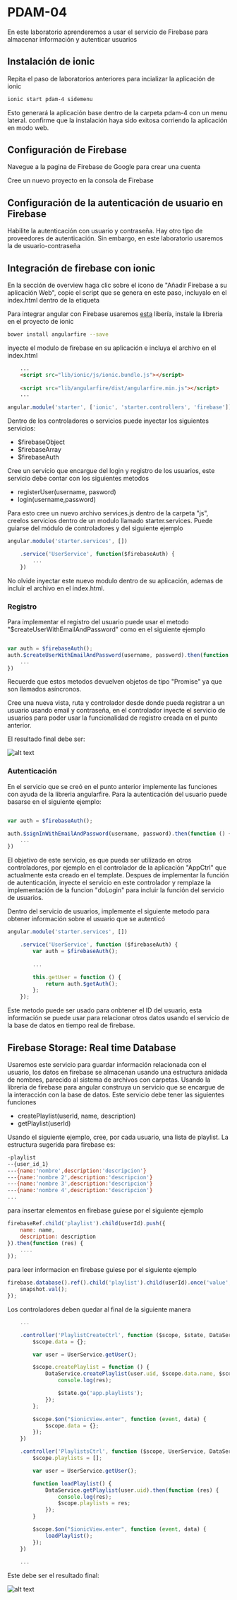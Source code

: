 # PDAM-04

En este laboratorio aprenderemos a usar el servicio de Firebase para almacenar información y
autenticar usuarios

## Instalación de ionic
Repita el paso de laboratorios anteriores para incializar la aplicación de ionic

```bash
ionic start pdam-4 sidemenu
```

Esto generará la aplicación base dentro de la carpeta pdam-4 con un menu lateral. confirme que la instalación 
haya sido exitosa corriendo la aplicación en modo web.

## Configuración de Firebase

Navegue a la pagina de Firebase de Google para crear una cuenta

Cree un nuevo proyecto en la consola de Firebase

## Configuración de la autenticación de usuario en Firebase

Habilite la autenticación con usuario y contraseña. Hay otro tipo de proveedores de autenticación.
Sin embargo, en este laboratorio usaremos la de usuario-contraseña

## Integración de firebase con ionic

En la sección de overview haga clic sobre el icono de "Añadir Firebase a su aplicación Web", copie
el script que se genera en este paso, incluyalo en el index.html dentro de la etiqueta <head>

Para integrar angular con Firebase usaremos [esta](https://github.com/firebase/angularfire) libería, instale 
la libreria en el proyecto de ionic
 
```bash
bower install angularfire --save
```
 
inyecte el modulo de firebase en su aplicación e incluya el archivo en el index.html

```html
    ...
    <script src="lib/ionic/js/ionic.bundle.js"></script>
    
    <script src="lib/angularfire/dist/angularfire.min.js"></script>
    ...
```

```javascript
angular.module('starter', ['ionic', 'starter.controllers', 'firebase'])
```

Dentro de los controladores o servicios puede inyectar los siguientes servicios:
* $firebaseObject
* $firebaseArray
* $firebaseAuth

Cree un servicio que encargue del login y registro de los usuarios, este servicio debe contar con los siguientes metodos
* registerUser(username, pasword)
* login(username,password)

Para esto cree un nuevo archivo services.js dentro de la carpeta "js", creelos servicios dentro de un modulo llamado
starter.services. Puede guiarse del módulo de controladores y del siguiente ejemplo

```javascript
angular.module('starter.services', [])

    .service('UserService', function($firebaseAuth) {
        ...
    })
```

No olvide inyectar este nuevo modulo dentro de su aplicación, ademas de incluir el archivo en el index.html.

### Registro

Para implementar el registro del usuario puede usar el metodo "$createUserWithEmailAndPassword" como en el siguiente ejemplo

```javascript

var auth = $firebaseAuth();
auth.$createUserWithEmailAndPassword(username, password).then(function () {
    ...
})

```

Recuerde que estos metodos devuelven objetos de tipo "Promise" ya que son llamados asíncronos.

Cree una nueva vista, ruta y controlador desde donde pueda registrar a un usuario usando email y contraseña, 
en el controlador inyecte el servicio de usuarios para poder usar la funcionalidad de registro creada en el punto anterior.
 
El resultado final debe ser:

![alt text](http://i.giphy.com/26xBssIjJgsTcdqtq.gif)


### Autenticación

En el servicio que se creó en el punto anterior implemente las funciones con ayuda de la libreria angularfire. Para la 
autenticación del usuario puede basarse en el siguiente ejemplo:

```javascript

var auth = $firebaseAuth();

auth.$signInWithEmailAndPassword(username, password).then(function () {
    ...
})
```

El objetivo de este servicio, es que pueda ser utilizado en otros controladores, por ejemplo en el controlador de la aplicación
"AppCtrl" que actualmente esta creado en el template. Despues de implementar la función de autenticación, inyecte el servicio
en este controlador y remplaze la implementación de la funcion "doLogin" para incluir la función del servicio de usuarios.


Dentro del servicio de usuarios, implemente el siguiente metodo para obtener información sobre el usuario que se autenticó

```javascript
angular.module('starter.services', [])

    .service('UserService', function ($firebaseAuth) {
        var auth = $firebaseAuth();
        
        ...

        this.getUser = function () {
            return auth.$getAuth();
        };
    });
```

Este metodo puede ser usado para onbtener el ID del usuario, esta información se puede usar para relacionar otros datos usando
 el servicio de la base de datos en tiempo real de firebase.
 
## Firebase Storage: Real time Database

Usaremos este servicio para guardar información relacionada con el usuario, los datos en firebase se almacenan usando una 
estructura anidada de nombres, parecido al sistema de archivos con carpetas. Usando la libreria de firebase para angular
construya un servicio que se encargue de la interacción con la base de datos. Este servicio debe tener las siguientes funciones

* createPlaylist(userId, name, description)
* getPlaylist(userId)

Usando el siguiente ejemplo, cree, por cada usuario, una lista de playlist. La estructura sugerida para firebase es:

```bash
-playlist
--{user_id_1}
---{name:'nombre',description:'descripcion'}
---{name:'nombre 2',description:'descripcion'}
---{name:'nombre 3',description:'descripcion'}
---{name:'nombre 4',description:'descripcion'}
...

```

para insertar elementos en firebase guiese por el siguiente ejemplo

```javascript
firebaseRef.child('playlist').child(userId).push({
    name: name,
    description: description
}).then(function (res) {
    ....
});
```

para leer informacion en firebase guiese por el siguiente ejemplo

```javascript
firebase.database().ref().child('playlist').child(userId).once('value', function (snapshot) {
    snapshot.val();
});
```

Los controladores deben quedar al final de la siguiente manera

```javascript
    ...

    .controller('PlaylistCreateCtrl', function ($scope, $state, DataService, UserService) {
        $scope.data = {};

        var user = UserService.getUser();

        $scope.createPlaylist = function () {
            DataService.createPlaylist(user.uid, $scope.data.name, $scope.data.description).then(function (res) {
                console.log(res);

                $state.go('app.playlists');
            });
        };

        $scope.$on("$ionicView.enter", function (event, data) {
            $scope.data = {};
        });
    })

    .controller('PlaylistsCtrl', function ($scope, UserService, DataService) {
        $scope.playlists = [];

        var user = UserService.getUser();

        function loadPlaylist() {
            DataService.getPlaylist(user.uid).then(function (res) {
                console.log(res);
                $scope.playlists = res;
            });
        }

        $scope.$on("$ionicView.enter", function (event, data) {
            loadPlaylist();
        });
    })
    
    ...
```

Este debe ser el resultado final:

![alt text](http://i.giphy.com/26xByyFtftHmdWghy.gif)
